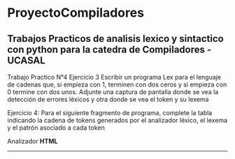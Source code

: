 # ProyectoCompiladores
Trabajos Practicos de analisis lexico y sintactico con python para la catedra de Compiladores - UCASAL
--------------------------------------------------------------------------------------------------------------
Trabajo Practico N°4
Ejercicio 3
Escribir un programa Lex para el lenguaje de cadenas que, si empieza con 1, terminen con 
dos ceros y si empieza con 0 termine con dos unos. Adjunte una captura de pantalla donde 
se vea la detección de errores léxicos y otra donde se vea el token y su lexema

Ejercicio 4:
Para el siguiente fragmento de programa, complete la tabla indicando la cadena de tokens 
generados por el analizador léxico, el lexema y el patrón asociado a cada token
<HTML>
<HEAD>
<TITLE>Práctica</TITLE>
</HEAD>
<BODY>
<P> Analizador 
<B>HTML</B>
<HR>
</P>
<HTML>

